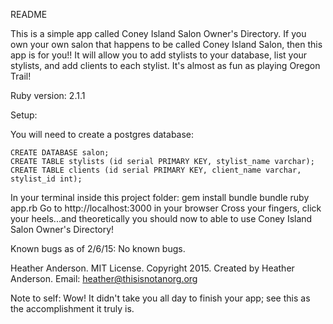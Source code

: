 README

This is a simple app called Coney Island Salon Owner's Directory. If you own your own salon that happens to be
called Coney Island Salon, then this app is for you!! It will allow you to add
stylists to your database, list your stylists, and add clients to each stylist.
It's almost as fun as playing Oregon Trail!

Ruby version: 2.1.1

Setup:

You will need to create a postgres database:

	CREATE DATABASE salon;
	CREATE TABLE stylists (id serial PRIMARY KEY, stylist_name varchar);
	CREATE TABLE clients (id serial PRIMARY KEY, client_name varchar, stylist_id int);
	
In your terminal inside this project folder:
	gem install bundle
	bundle
	ruby app.rb
	Go to http://localhost:3000 in your browser
	Cross your fingers, click your heels...and theoretically you should now to able to use Coney Island Salon Owner's Directory!
	
Known bugs as of 2/6/15:
No known bugs.

Heather Anderson. MIT License. Copyright 2015. Created by Heather Anderson. Email: heather@thisisnotanorg.org

Note to self: Wow! It didn't take you all day to finish your app; see this as the accomplishment it truly is.

